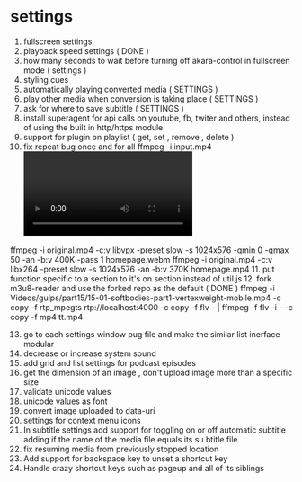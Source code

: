 
# settings
1. fullscreen settings
2. playback speed settings ( DONE )
3. how many seconds to wait before turning off akara-control in fullscreen mode ( settings )
4. styling cues
5. automatically playing converted media ( SETTINGS )
6. play other media when conversion is taking place ( SETTINGS )
7. ask for where to save subtitle ( SETTINGS )
8. install superagent for api calls on youtube, fb, twiter and others, instead of using the built in http/https module
9. support for plugin on playlist ( get, set , remove , delete )
10. fix repeat bug once and for all
ffmpeg -i input.mp4 <video options> -filter split rtmp://server[:port][/app] out.mp4

ffmpeg -i original.mp4 -c:v libvpx -preset slow -s 1024x576 -qmin 0 -qmax 50 -an -b:v 400K -pass 1 homepage.webm
ffmpeg -i original.mp4 -c:v libx264 -preset slow -s 1024x576 -an -b:v 370K homepage.mp4
11. put function specific to a section to it's on section instead of util.js
12. fork m3u8-reader and use the forked repo as the default ( DONE )
ffmpeg -i Videos/gulps/part15/15-01-softbodies-part1-vertexweight-mobile.mp4 -c copy -f rtp_mpegts rtp://localhost:4000 -c copy -f flv - | ffmpeg -f flv -i - -c copy -f mp4 tt.mp4

13. go to each settings window pug file and make the similar list inerface modular
14. decrease or increase system sound
15. add grid and list settings for podcast episodes
16. get the dimension of an image , don't upload image more than a specific size
17. validate unicode values
18. unicode values as font
19. convert image uploaded to data-uri
20. settings for context menu icons
21. In subtitle settings add support for toggling on or off automatic subtitle adding if the name of the media file equals its su
btitle file
22. fix resuming media from previously stopped location
23. Add support for backspace key to unset a shortcut key
24. Handle crazy shortcut keys such as pageup and all of its siblings
